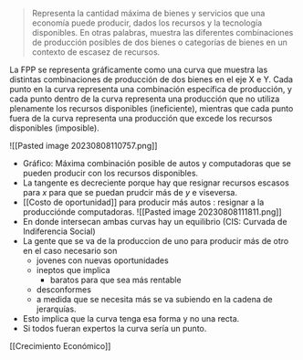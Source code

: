 > Representa la cantidad máxima de bienes y servicios que una economía puede producir, dados los recursos y la tecnología disponibles. En otras palabras, muestra las diferentes combinaciones de producción posibles de dos bienes o categorías de bienes en un contexto de escasez de recursos.

La FPP se representa gráficamente como una curva que muestra las distintas combinaciones de producción de dos bienes en el eje X e Y. Cada punto en la curva representa una combinación específica de producción, y cada punto dentro de la curva representa una producción que no utiliza plenamente los recursos disponibles (ineficiente), mientras que cada punto fuera de la curva representa una producción que excede los recursos disponibles (imposible).

![[Pasted image 20230808110757.png]]
- Gráfico: Máxima combinación posible de autos y computadoras que se pueden producir con los recursos disponibles.
- La tangente es decreciente porque hay que resignar recursos escasos para $x$ para que se puedan prudcir más de $y$ e viseversa.
- [[Costo de oportunidad]] para producir más autos : resignar a la producciónde computadoras.
![[Pasted image 20230808111811.png]]
- En donde intersecan ambas curvas hay un equilibrio (CIS: Curvada de Indiferencia Social)
- La gente que se va de la produccion de uno para producir más de otro en el caso necesario son
	- jovenes con nuevas oportunidades
	- ineptos que implica
		- baratos para que sea más rentable
	- desconformes
	- a medida que se necesita más se va subiendo en la cadena de jerarquías.
- Esto implica que la curva tenga esa forma y no una recta.
- Si todos fueran expertos la curva sería un punto.

[[Crecimiento Económico]]

